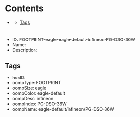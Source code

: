 



Contents
========

* [](#)
	* [Tags](#tags)

# 

- ID: FOOTPRINT-eagle-eagle-default-infineon-PG-DSO-36W
- Name: 
- Description: 

## Tags

- hexID: 
- oompType: FOOTPRINT
- oompSize: eagle
- oompColor: eagle-default
- oompDesc: infineon
- oompIndex: PG-DSO-36W
- oompName: eagle-default/infineon/PG-DSO-36W

